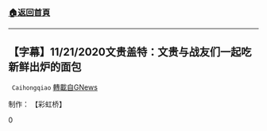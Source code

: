 ###  [:house:返回首頁](https://github.com/ourhimalayas/txt)
---

## 【字幕】11/21/2020文贵盖特：文贵与战友们一起吃新鲜出炉的面包
` Caihongqiao` [轉載自GNews](https://gnews.org/zh-hans/578807/)

制作： 【彩虹桥】

0
